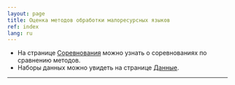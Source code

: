 ```yaml
---
layout: page
title: Оценка методов обработки малоресурсных языков
ref: index
lang: ru
---
```

* На странице [Соревнования](content/shared_tasks/index_shared_tasks.html) можно узнать о соревнованиях по сравнению методов.
* Наборы данных можно увидеть на странице [Данные](content/data/index_data.html).




---

